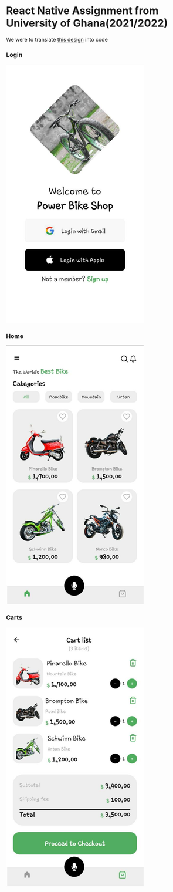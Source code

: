 # React Native Assignment from University of Ghana(2021/2022)

<p>We were to translate <a href="https://dribbble.com/shots/16623004-Bike-Online-Store-App/attachments/11653368?mode=media">this design</a> into code</p>

### Login

<img width="375" src="screenshots/login.jpeg"/>

### Home

<img width="375" src="screenshots/Categories.jpeg"/>

### Carts

<img width="375" src="screenshots/cart.jpeg"/>
